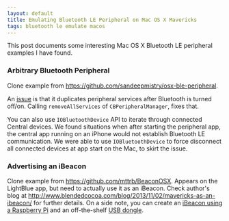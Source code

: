 ```yaml
---
layout: default
title: Emulating Bluetooth LE Peripheral on Mac OS X Mavericks
tags: bluetooth le emulate macos
---
```


This post documents some interesting Mac OS X Bluetooth LE peripheral examples I have found.

### Arbitrary Bluetooth Peripheral

Clone example from https://github.com/sandeepmistry/osx-ble-peripheral.

An [issue](https://github.com/sandeepmistry/osx-ble-peripheral/issues/1) is that it duplicates peripheral services after Bluetooth is turned off/on. Calling `removeAllServices` of `CBPeripheralManager`, fixes that.

You can also use `IOBluetoothDevice` API to iterate through connected Central devices. We found situations when after starting the peripheral app, the central app running on an iPhone would not establish Bluetooth LE communication. We were able to use `IOBluetoothDevice` to force disconnect all connected devices at app start on the Mac, to skirt the issue.

### Advertising an iBeacon

Clone example from https://github.com/mttrb/BeaconOSX. Appears on the LightBlue app, but need to actually use it as an iBeacon. Check author's blog at http://www.blendedcocoa.com/blog/2013/11/02/mavericks-as-an-ibeacon/ for further details. On a side note, you can create an [iBeacon using a Raspberry Pi](http://www.theregister.co.uk/2013/11/29/feature_diy_apple_ibeacons/) and an off-the-shelf [USB dongle](http://www.iogear.com/product/GBU521/).
